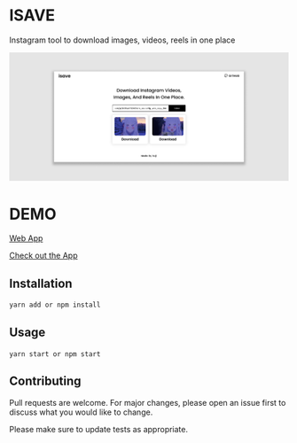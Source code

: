 # ISAVE

Instagram tool to download images, videos, reels in one place

![](/public/images/cover_img.png)

# DEMO

[Web App](https://isave.netlify.app/)

[Check out the App](https://github.com/devyuji/isave-app)

## Installation

```bash
yarn add or npm install
```

## Usage

```react
yarn start or npm start
```

## Contributing

Pull requests are welcome. For major changes, please open an issue first to discuss what you would like to change.

Please make sure to update tests as appropriate.
